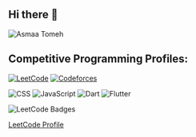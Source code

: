 ## Hi there 👋

![Asmaa Tomeh](./assets/CEC6276E-1AE2-45A3-B9CC-DF99D5FD73B0.jpeg)

## Competitive Programming Profiles:

[![LeetCode](https://img.shields.io/badge/LeetCode-000?style=flat&logo=leetcode&logoColor=yellow)](https://leetcode.com/Asmaa_Tomeh)
[![Codeforces](https://img.shields.io/badge/Codeforces-1F8ACB?style=flat&logo=codeforces&logoColor=white)](https://codeforces.com/profile/Asmaatomeh)

![CSS](https://img.shields.io/badge/-CSS3-blue?style=flat-square&logo=css3)
![JavaScript](https://img.shields.io/badge/-JavaScript-yellow?style=flat-square&logo=javascript)
![Dart](https://img.shields.io/badge/-Dart-0175C2?style=flat-square&logo=dart)
![Flutter](https://img.shields.io/badge/-Flutter-02569B?style=flat-square&logo=flutter)

   ![LeetCode Badges](https://leetcode-badge-showcase.vercel.app/api?username=Asmaa_Tomeh) 

   
   [LeetCode Profile](https://leetcode.com/u/Asmaa_Tomeh/)
<!--
**Asmaatomeh1/Asmaatomeh1** is a ✨ _special_ ✨ repository because its `README.md` (this file) appears on your GitHub profile.

Here are some ideas to get you started:

- 🔭 I’m currently working on ...
- 🌱 I’m currently learning ...
- 👯 I’m looking to collaborate on ...
- 🤔 I’m looking for help with ...
- 💬 Ask me about ...
- 📫 How to reach me: ...
- 😄 Pronouns: ...
- ⚡ Fun fact: ...
-->
